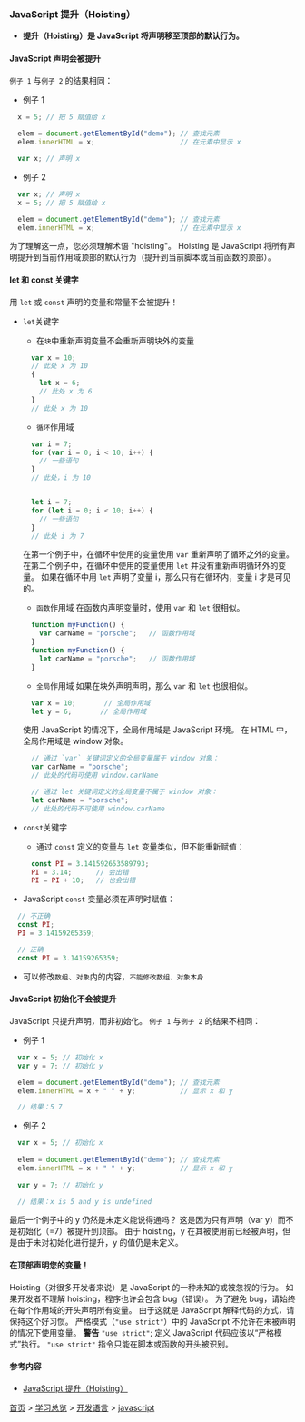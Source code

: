 ### JavaScript 提升（Hoisting）

* **提升（Hoisting）是 JavaScript 将声明移至顶部的默认行为。**

#### JavaScript 声明会被提升
`例子 1` 与`例子 2` 的结果相同：
* 例子 1

```javascript
  x = 5; // 把 5 赋值给 x
  
  elem = document.getElementById("demo"); // 查找元素
  elem.innerHTML = x;                     // 在元素中显示 x

  var x; // 声明 x
```

* 例子 2  

```javascript
  var x; // 声明 x
  x = 5; // 把 5 赋值给 x

  elem = document.getElementById("demo"); // 查找元素
  elem.innerHTML = x;                     // 在元素中显示 x
```
为了理解这一点，您必须理解术语 "hoisting"。
Hoisting 是 JavaScript 将所有声明提升到当前作用域顶部的默认行为（提升到当前脚本或当前函数的顶部）。
#### let 和 const 关键字
用 `let` 或 `const` 声明的变量和常量不会被提升！
* `let`关键字
  * 在`块`中重新声明变量不会重新声明块外的变量
  
  ```javascript
    var x = 10;
    // 此处 x 为 10
    { 
      let x = 6;
      // 此处 x 为 6
    }
    // 此处 x 为 10
  ```

  * `循环`作用域
  
  ```javascript
    var i = 7;
    for (var i = 0; i < 10; i++) {
      // 一些语句
    }
    // 此处，i 为 10


    let i = 7;
    for (let i = 0; i < 10; i++) {
      // 一些语句
    }
    // 此处 i 为 7
  ```
  在第一个例子中，在循环中使用的变量使用 `var` 重新声明了循环之外的变量。
  在第二个例子中，在循环中使用的变量使用 `let` 并没有重新声明循环外的变量。
  如果在循环中用 `let` 声明了变量 i，那么只有在循环内，变量 i 才是可见的。
  * `函数`作用域
  在函数内声明变量时，使用 `var` 和 `let` 很相似。
  ```javascript
    function myFunction() {
      var carName = "porsche";   // 函数作用域
    }
    function myFunction() {
      let carName = "porsche";   // 函数作用域
    }
  ```

  * `全局`作用域
  如果在块外声明声明，那么 `var` 和 `let` 也很相似。
  ```javascript
    var x = 10;       // 全局作用域
    let y = 6;       // 全局作用域
  ```
  使用 JavaScript 的情况下，全局作用域是 JavaScript 环境。
  在 HTML 中，全局作用域是 window 对象。
  ```javascript
    // 通过 `var` 关键词定义的全局变量属于 window 对象：
    var carName = "porsche";
    // 此处的代码可使用 window.carName

    // 通过 let 关键词定义的全局变量不属于 window 对象：
    let carName = "porsche";
    // 此处的代码不可使用 window.carName
  ```

* `const`关键字
  * 通过 `const` 定义的变量与 `let` 变量类似，但不能重新赋值：
  
  ```javascript
    const PI = 3.141592653589793;
    PI = 3.14;      // 会出错
    PI = PI + 10;   // 也会出错
  ```

* JavaScript `const` 变量必须在声明时赋值：

```javascript
  // 不正确
  const PI;
  PI = 3.14159265359;

  // 正确
  const PI = 3.14159265359;
```

* 可以修改`数组`、`对象`内的内容，`不能修改数组、对象本身`
#### JavaScript 初始化不会被提升
JavaScript 只提升声明，而非初始化。
`例子 1` 与`例子 2` 的结果不相同：
* 例子 1

```javascript
  var x = 5; // 初始化 x
  var y = 7; // 初始化 y

  elem = document.getElementById("demo"); // 查找元素
  elem.innerHTML = x + " " + y;           // 显示 x 和 y

  // 结果：5 7
```

* 例子 2

```javascript
  var x = 5; // 初始化 x
  
  elem = document.getElementById("demo"); // 查找元素
  elem.innerHTML = x + " " + y;           // 显示 x 和 y
  
  var y = 7; // 初始化 y 

  // 结果：x is 5 and y is undefined
```
最后一个例子中的 y 仍然是未定义能说得通吗？
这是因为只有声明（var y）而不是初始化（=7）被提升到顶部。
由于 hoisting，y 在其被使用前已经被声明，但是由于未对初始化进行提升，y 的值仍是未定义。
#### 在顶部声明您的变量！
Hoisting（对很多开发者来说）是 JavaScript 的一种未知的或被忽视的行为。
如果开发者不理解 hoisting，程序也许会包含 bug（错误）。
为了避免 bug，请始终在每个作用域的开头声明所有变量。
由于这就是 JavaScript 解释代码的方式，请保持这个好习惯。
严格模式（`"use strict"`）中的 JavaScript 不允许在未被声明的情况下使用变量。
**警告**
`"use strict"`; 定义 JavaScript 代码应该以“严格模式”执行。
`"use strict"` 指令只能在脚本或函数的开头被识别。

#### 参考内容
* [JavaScript 提升（Hoisting）](https://www.w3school.com.cn/js/js_hoisting.asp)


[首页](../../README.md) > [学习总览](../../introduction/studyCatalogList.md) > [开发语言](../developmentLanguage/developmentLanguage.md) > [javascript](javascript.md)
